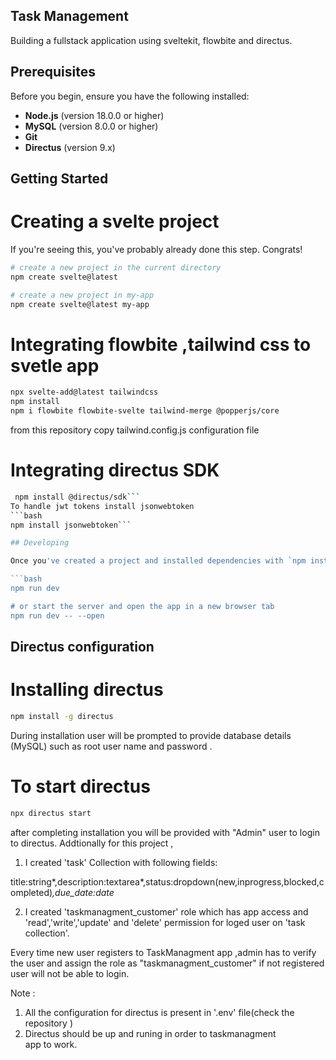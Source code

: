 ## Task Management
Building a fullstack application using sveltekit, flowbite and directus.

## Prerequisites

Before you begin, ensure you have the following installed:
- **Node.js** (version 18.0.0 or higher)
- **MySQL** (version 8.0.0 or higher)
- **Git**
- **Directus** (version 9.x)

## Getting Started

# Creating a svelte project

If you're seeing this, you've probably already done this step. Congrats!

```bash
# create a new project in the current directory
npm create svelte@latest

# create a new project in my-app
npm create svelte@latest my-app
```
# Integrating flowbite ,tailwind css to svetle app

```bash
npx svelte-add@latest tailwindcss
npm install
npm i flowbite flowbite-svelte tailwind-merge @popperjs/core
```
from this repository copy  tailwind.config.js configuration file 

#  Integrating directus SDK
```bash
 npm install @directus/sdk```
To handle jwt tokens install jsonwebtoken
```bash
npm install jsonwebtoken```

## Developing

Once you've created a project and installed dependencies with `npm install` (or `pnpm install` or `yarn`), start a development server:

```bash
npm run dev

# or start the server and open the app in a new browser tab
npm run dev -- --open
```
## Directus configuration

# Installing  directus
``` bash
npm install -g directus
```
During installation user will be prompted to provide database details (MySQL) such as root user name and password . 

# To start directus 
``` bash
npx directus start
```

after completing installation you will be provided with "Admin" user to login to directus.
Addtionally for this project ,
1. I created 'task' Collection with  following fields:
 
 title:string*,description:textarea*,status:dropdown(new,inprogress,blocked,completed)*,due_date:date*
 
2. I created 'taskmanagment_customer' role which has app access and 'read','write','update' and 'delete' permission for loged user on 'task collection'.

Every time new user registers to TaskManagment app ,admin has to verify the user and assign the role as "taskmanagment_customer" if not registered user will not be able to login.

Note :
1. All the configuration for directus is present in '.env' file(check the repository )
2. Directus should be up and runing in order to taskmanagment app to work.
